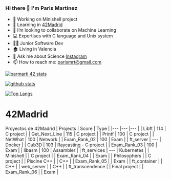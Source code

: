 ### Hi there 👋 I'm Paris Martínez
<!--
**parismart/parismart** is a ✨ _special_ ✨ repository because its `README.md` (this file) appears on your GitHub profile.
-->

- 🔭 Working on Minishell project
- 🌱 Learning in [42Madrid](https://www.42madrid.com)
- 👯 I’m looking to collaborate on Machine Learning
- 💻 Expertises with C language and Unix system
- 👨‍💻 Junior Software Dev 
- 🏠 Living in Valencia
- 💬 Ask me about Science [Instagram](https://www.instagram.com/parisdetroya42/)
- 📫 How to reach me: parismrt@gmail.com

[![parmarti 42 stats](https://badge42.herokuapp.com/api/stats/parmarti)](https://github.com/JaeSeoKim/badge42)

[![github stats](https://github-readme-stats.vercel.app/api?username=parismart&count_private=true&show_icons=true&theme=dark)](https://github.com/parismart/github-readme-stats)

[![Top Langs](https://github-readme-stats.vercel.app/api/top-langs/?username=parismart&layout=compact&exclude_repo=ft_server&langs_count=15&theme=highcontrast)](https://github.com/parismart/github-readme-stats)

# 42Madrid
Proyectos de 42Madrid
|   Projects	|  Score	| Type |
|---	|---	|--- |
|  Libft 	| 114  	| C project |
| Get_Next_Line  	| 115  	| C project |
| Printf	| 100  	| C project |
| NetWhat | 100 | Network |
| Exam_Rank_02 | 100 | Exam |
| ft_server | --- | Docker |
| Cub3D | 103 | Raycasting - C project |
| Exam_Rank_03 | 100 | Exam |
| libasm | 100 | Assambler |
| ft_services | --- | Kubernetes |
| Minishell |   | C project |
| Exam_Rank_04 |  | Exam |
| Philosophers |  | C project |
| Piscine C++ |  | C++ |
| Exam_Rank_05 |  | Exam |
| ft_container | | C++ |
| web_server | | C++ |
| ft_transcendence | | Final project |
| Exam_Rank_06 |  | Exam |
